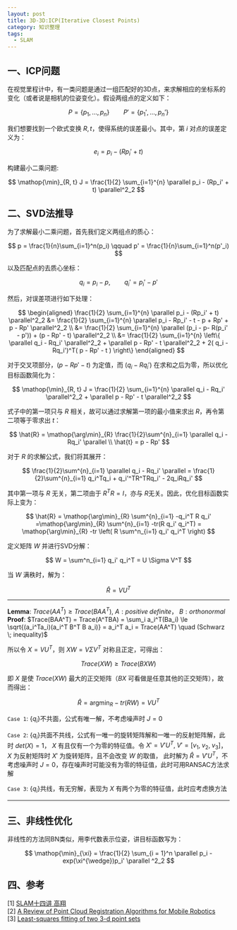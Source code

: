 ```yaml
---
layout: post
title: 3D-3D:ICP(Iterative Closest Points)
category: 知识整理
tags: 
  - SLAM
---
```


<style>
img{
    width: 60%;
    padding-left: 20%;
}
</style>

## 一、ICP问题

在视觉里程计中，有一类问题是通过一组匹配好的3D点，来求解相应的坐标系的变化（或者说是相机的位姿变化）。假设两组点的定义如下：

$$
P=\{ p_1, \dots, p_n \} \qquad P' = \{ p_1',\dots, p_n' \}
$$

我们想要找到一个欧式变换 $R,t$，使得系统的误差最小。其中，第 $i$ 对点的误差定义为：

$$
e_i = p_i - (Rp_i' + t)
$$

构建最小二乘问题:

$$
\mathop{\min}_{R, t} J = \frac{1}{2} \sum_{i=1}^{n} \parallel  p_i - (Rp_i' + t) \parallel^2_2
$$

## 二、SVD法推导

为了求解最小二乘问题，首先我们定义两组点的质心：

$$
p = \frac{1}{n}\sum_{i=1}^n(p_i) \qquad p' = \frac{1}{n}\sum_{i=1}^n(p'_i) 
$$

以及匹配点的去质心坐标：

$$
q_i = p_i - p, \qquad q_i' = p_i' - p'
$$

然后，对误差项进行如下处理：

$$
\begin{aligned}
\frac{1}{2} \sum_{i=1}^{n} \parallel  p_i - (Rp_i' + t) \parallel^2_2
&= \frac{1}{2} \sum_{i=1}^{n} \parallel p_i - Rp_i' - t - p + Rp' + p - Rp'  \parallel^2_2 \\
&=  \frac{1}{2} \sum_{i=1}^{n} \parallel  (p_i - p- R(p_i' - p')) + (p - Rp' - t)  \parallel^2_2 \\
&= \frac{1}{2} \sum_{i=1}^{n} \left\{ \parallel  q_i - Rq_i' \parallel^2_2 +  \parallel  p - Rp' - t \parallel^2_2  + 2(  q_i - Rq_i')^T(  p - Rp' - t ) \right\}
\end{aligned} 
$$

对于交叉项部分，$(  p - Rp' - t )$ 为定值，而 $(  q_i - Rq_i')$ 在求和之后为零，所以优化目标函数简化为：

$$
\mathop{\min}_{R, t} J = \frac{1}{2} \sum_{i=1}^{n}  \parallel  q_i - Rq_i' \parallel^2_2  +  \parallel  p - Rp' - t \parallel^2_2 
$$

式子中的第一项只与 $R$ 相关，故可以通过求解第一项的最小值来求出 $R$，再令第二项等于零求出 $t$：

$$
\hat{R} = \mathop{\arg\min}_{R} \frac{1}{2}\sum^{n}_{i=1} \parallel  q_i - Rq_i'  \parallel \\
\hat{t} = p - Rp'
$$

对于 $R$ 的求解公式，我们将其展开：

$$
 \frac{1}{2}\sum^{n}_{i=1} \parallel  q_i - Rq_i'  \parallel =  \frac{1}{2}\sum^{n}_{i=1} q_i^Tq_i + q_i'^TR^TRq_i' - 2q_iRq_i'
$$

其中第一项与 $R$ 无关，第二项由于 $R^TR = I$，亦与 $R$无关。因此，优化目标函数实际上变为：

$$
\hat{R} = \mathop{\arg\min}_{R} \sum^{n}_{i=1}  -q_i^T R q_i' =\mathop{\arg\min}_{R} \sum^{n}_{i=1} -tr(R q_i' q_i^T) = \mathop{\arg\min}_{R} -tr \left( R \sum^n_{i=1} q_i' q_i^T  \right)
$$

定义矩阵 $W$ 并进行SVD分解：

$$
W =  \sum^n_{i=1} q_i' q_i^T = U \Sigma V^T
$$

当 $W$ 满秩时，解为：

$$
\hat{R} = VU^T
$$

---
**Lemma**: $Trace(AA^T) \ge Trace(BAA^T)$, $A: positive \; definite$， $B: orthonormal$  
**Proof**: 
$Trace(BAA^T) = Trace(A^TBA) = \sum_i a_i^T(Ba_i) \le \sqrt{(a_i^Ta_i)(a_i^T B^T B a_i)} = a_i^T a_i = Trace(AA^T) \quad (Schwarz \; inequality)$ 

所以令 $X = VU^T$，则 $XW = V \Sigma V^T$ 对称且正定，可得出：

$$
Trace(XW) \ge Trace(BXW)
$$

即 $X$ 是使 $Trace(XW)$ 最大的正交矩阵（$BX$ 可看做是任意其他的正交矩阵），故而得出：

$$
\hat{R} = \mathop{\arg\min}_{R} -tr(RW) = VU^T
$$

`Case 1`: $\{q_i\}$不共面，公式有唯一解，不考虑噪声时 $J = 0$

`Case 2`: $\{q_i\}$共面不共线，公式有一唯一的旋转矩阵解和一唯一的反射矩阵解，此时 $det(X) = 1$， $X$ 有且仅有一个为零的特征值。令 $X' = V'U^T, \; V' = [v_1, \; v_2, \; v_3]$，$X$ 为反射矩阵时 $X'$ 为旋转矩阵，且不会改变 $W$ 的取值， 此时解为 $\hat{R} = V'U^T$，不考虑噪声时 $J = 0$，存在噪声时可能没有为零的特征值，此时可用RANSAC方法求解

`Case 3`: $\{q_i\}$共线，有无穷解，表现为 $X$ 有两个为零的特征值，此时应考虑换方法

---

## 三、非线性优化

非线性的方法同BN类似，用李代数表示位姿，讲目标函数写为：

$$
\mathop{\min}_{\xi} = \frac{1}{2} \sum_{i = 1}^n \parallel  p_i - exp(\xi^{\wedge})p_i'  \parallel ^2_2
$$

## 四、参考

[1] [SLAM十四讲 高翔](https://github.com/gaoxiang12/slambook)  
[2] [A Review of Point Cloud Registration Algorithms for Mobile Robotics](https://hal.archives-ouvertes.fr/hal-01178661/document)  
[3] [Least-squares fitting of two 3-d point sets](http://post.queensu.ca/~sdb2/PAPERS/PAMI-3DLS-1987.pdf) 
